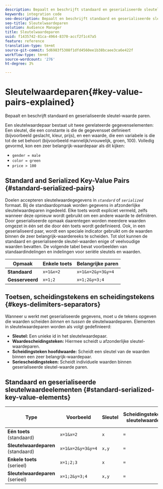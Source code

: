```yaml
---
description: Bepaalt en beschrijft standaard en geserialiseerde sleutel-waarde paren.
keywords: integration code
seo-description: Bepaalt en beschrijft standaard en geserialiseerde sleutel-waarde paren.
seo-title: Sleutelwaardeparen
solution: Audience Manager
title: Sleutelwaardeparen
uuid: f1435742-81ca-4964-8370-accf2f1c47a5
feature: reference
translation-type: tm+mt
source-git-commit: 5d6983f5308f1dfd4560ee1b38bcaee3ca6e422f
workflow-type: tm+mt
source-wordcount: '276'
ht-degree: 3%

---
```



# Sleutelwaardeparen{#key-value-pairs-explained}

Bepaalt en beschrijft standaard en geserialiseerde sleutel-waarde paren.

<!-- 

c_key_value_explained.xml

 -->

Een sleutelwaardepaar bestaat uit twee gerelateerde gegevenselementen: Een sleutel, die een constante is die de gegevensset definieert (bijvoorbeeld geslacht, kleur, prijs), en een waarde, die een variabele is die tot de set behoort (bijvoorbeeld mannelijk/vrouwelijk, groen, 100). Volledig gevormd, kon een zeer belangrijk-waardepaar als dit kijken:

* `gender = male`
* `color = green`
* `price > 100`

## Standard and Serialized Key-Value Pairs {#standard-serialized-pairs}

Doelen accepteren sleutelwaardegegevens in *`standard`* of *`serialized`* formaat. Bij de standaardopmaak worden gegevens in afzonderlijke sleutelwaardeparen ingedeeld. Elke toets wordt expliciet vermeld, zelfs wanneer deze opnieuw wordt gebruikt om een andere waarde te definiëren. Door geserialiseerde opmaak daarentegen worden meerdere waarden omgezet in één set die door één toets wordt gedefinieerd. Ook, in een geserialiseerd paar, wordt een speciale indicator gebruikt om de waarden binnen de zeer belangrijk-waardereeks te scheiden. Tot slot kunnen de standaard en geserialiseerde sleutel-waarden enige of veelvoudige waarden bevatten. De volgende tabel bevat voorbeelden van standaardindelingen en indelingen voor seriële sleutels en waarden.

| Opmaak | Enkele toets | Belangrijke paren |
|---|---|---|
| **Standaard** | `x=1&x=2` | `x=1&x=2&y=3&y=4` |
| **Gesserveerd** | `x=1;2` | `x=1;2&y=3;4` |



## Toetsen, scheidingstekens en scheidingstekens {#keys-delimiters-separators}

Wanneer u werkt met geserialiseerde gegevens, moet u de tekens opgeven die waarden scheiden *binnen* en *tussen* de sleutelwaardeparen. Elementen in sleutelwaardeparen worden als volgt gedefinieerd:

* **Sleutel:** Een unieke id in het sleutelwaardepaar.
* **Waardescheidingsteken:** Hiermee scheidt u afzonderlijke sleutel-waardeparen.
* **Scheidingsteken hoofdwaarde:** Scheidt een sleutel van de waarden binnen een zeer belangrijk-waardepaar.
* **Seriescheidingsteken:** Scheidt individuele waarden binnen geserialiseerde sleutel-waarde paren.

## Standaard en geserialiseerde sleutelwaardeelementen {#standard-serialized-key-value-elements}


| Type | Voorbeeld | Sleutel | Scheidingsteken sleutelwaarde | Scheidingsteken voor sleutelwaarde | Seriescheidingsteken |
---------|----------|---------|---------|----------|---------
| **Eén toets** (standaard) | `x=1&x=2` | `x` | `=` | `&` | n.v.t. |
| **Sleutelwaardeparen** (standaard) | `x=1&x=2&y=3&y=4` | `x,y` | `=` | `&` | n.v.t. |
| **Enkele toets** (serieel) | `x=1;2;3` | `x` | `=` | n.v.t. | `;` |
| **Sleutelwaardeparen** (serieel) | `x=1;2&y=3;4` | `x,y` | `=` | `&` | `;` |
